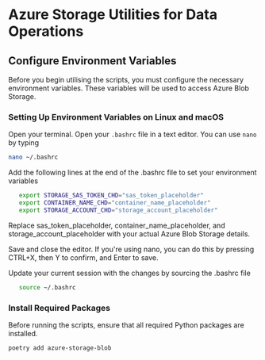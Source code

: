 # Azure Storage Utilities for Data Operations

## Configure Environment Variables

Before you begin utilising the scripts, you must configure the necessary environment variables. These variables will be used to access Azure Blob Storage.

### Setting Up Environment Variables on Linux and macOS

Open your terminal.
Open your `.bashrc` file in a text editor. You can use `nano` by typing

```bash
nano ~/.bashrc
```

Add the following lines at the end of the .bashrc file to set your environment variables

```bash
   export STORAGE_SAS_TOKEN_CHD="sas_token_placeholder"
   export CONTAINER_NAME_CHD="container_name_placeholder"
   export STORAGE_ACCOUNT_CHD="storage_account_placeholder"
   ```

   Replace sas_token_placeholder, container_name_placeholder, and storage_account_placeholder with your actual Azure Blob Storage details.

Save and close the editor. If you're using nano, you can do this by pressing CTRL+X, then Y to confirm, and Enter to save.

Update your current session with the changes by sourcing the .bashrc file

```bash
   source ~/.bashrc
   ```

### Install Required Packages

Before running the scripts, ensure that all required Python packages are installed.

```bash
poetry add azure-storage-blob
```
